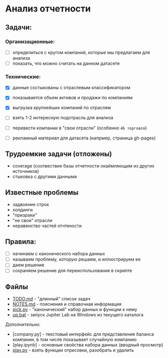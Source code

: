 # Анализ отчетности

## Задачи:

### Организационные: 

- [ ] определиться с кругом компаний, которые мы предлагаем для анализа 
- [ ] показать, что можно считать на данном датасете

### Технические: 

- [x] данные состыкованы с отраслевым классификатором
- [x] показывается объем активов и продажи по компаниям
- [x] выгрузка крупнейших компаний по отраслям
- [ ] взять 1-2 интересную подотрасль для анализа
- [ ] перевести компании в "свои отрасли" (особенно `46 торговля`)
- [ ] рекламный материал для датасета (напрмер, страница gh-pages)


## Трудоемкие задачи (отложены)

- coverage (соотвествие базы отчетности окаймляющим из других источников)
- стыковка с другими данными

## Известные проблемы

- задвоение строк
- холдинги
- "призраки"
- "не свои" отрасли
- неравенство частей отчтености

## Правила:

- [ ] начинаем с канонического набора данных 
- [ ] называем проблему, которую решаем, и иллюстрируем ее
- [ ] даем решение
- [ ] сохраняем решение для переиспользования в скрипте 

## Файлы

- [TODO.md](TODO.md) - "длинный" список задач
- [NOTES.md](NOTES.md) - пояснения и справочная информация
- [pick.py](pick.py) - "канонический" набор данных и функции к нему
- [up.bat](up.bat) - запуск Jupiter Lab на Windows из текущего каталога

Дополнительно:
- [company.py] - текстовый интерфейс для представления баланса компании,
                 в том числе показывает случайную компанию
- [play.ipynb] - основные свойства набора данных (вводный просмотр)
- [play.py](play.py) - взять функции отрисовки, разобрать и удалить   
